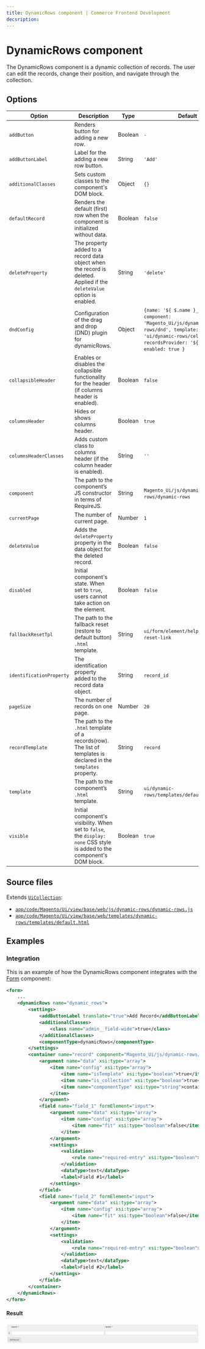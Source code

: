 ```yaml
---
title: DynamicRows component | Commerce Frontend Development
decsription:
---
```


# DynamicRows component

The DynamicRows component is a dynamic collection of records. The user can edit the records, change their position, and navigate through the collection.

## Options

| Option | Description | Type | Default |
| --- | --- | --- | --- |
| `addButton` | Renders button for adding a new row. | Boolean | `-` |
| `addButtonLabel` | Label for the adding a new row button. | String | `'Add'` |
| `additionalClasses` | Sets custom classes to the component's DOM block. | Object | `{}` |
| `defaultRecord` | Renders the default (first) row when the component is initialized without data. | Boolean | `false` |
| `deleteProperty` | The property added to a record data object when the record is deleted. Applied if the `deleteValue` option is enabled. | String | `'delete'` |
| `dndConfig` | Configuration of the drag and drop (DND) plugin for dynamicRows. | Object | `{name: '${ $.name }_dnd', component: 'Magento_Ui/js/dynamic-rows/dnd', template: 'ui/dynamic-rows/cells/dnd', recordsProvider: '${ $.name }', enabled: true }` |
| `collapsibleHeader` | Enables or disables the collapsible functionality for the header (if columns header is enabled). | Boolean | `false` |
| `columnsHeader` | Hides or shows columns header. | Boolean | `true` |
| `columnsHeaderClasses` | Adds custom class to columns header (if the column header is enabled). | String | `''` |
| `component` | The path to the component’s JS constructor in terms of RequireJS. | String | `Magento_Ui/js/dynamic-rows/dynamic-rows` |
| `currentPage` | The number of current page. | Number | `1` |
| `deleteValue` |  Adds the `deleteProperty` property in the data object for the deleted record. | Boolean | `false` |
| `disabled` | Initial component's state. When set to `true`, users cannot take action on the element. | Boolean | `false` |
| `fallbackResetTpl` | The path to the fallback reset (restore to default button) `.html` template. | String | `ui/form/element/helper/fallback-reset-link` |
| `identificationProperty` | The identification property added to the record data object. | String | `record_id` |
| `pageSize` | The number of records on one page. | Number | `20` |
| `recordTemplate` | The path to the `.html` template of a records(row). The list of templates is declared in the `templates` property. | String | `record` |
| `template` | The path to the component’s `.html` template. | String | `ui/dynamic-rows/templates/default` |
| `visible` | Initial component's visibility. When set to `false`, the `display: none` CSS style is added to the component's DOM block. | Boolean | `true` |

## Source files

Extends [`UiCollection`](concepts/collection.md):

-  [`app/code/Magento/Ui/view/base/web/js/dynamic-rows/dynamic-rows.js`](https://github.com/magento/magento2/blob/2.4/app/code/Magento/Ui/view/base/web/js/dynamic-rows/dynamic-rows.js)
-  [`app/code/Magento/Ui/view/base/web/templates/dynamic-rows/templates/default.html`](https://github.com/magento/magento2/blob/2.4/app/code/Magento/Ui/view/base/web/templates/dynamic-rows/templates/default.html)

## Examples

### Integration

This is an example of how the DynamicRows component integrates with the [Form](form.html) component:

```xml
<form>
    ...
    <dynamicRows name="dynamic_rows">
        <settings>
            <addButtonLabel translate="true">Add Record</addButtonLabel>
            <additionalClasses>
                <class name="admin__field-wide">true</class>
            </additionalClasses>
            <componentType>dynamicRows</componentType>
        </settings>
        <container name="record" component="Magento_Ui/js/dynamic-rows/record">
            <argument name="data" xsi:type="array">
                <item name="config" xsi:type="array">
                    <item name="isTemplate" xsi:type="boolean">true</item>
                    <item name="is_collection" xsi:type="boolean">true</item>
                    <item name="componentType" xsi:type="string">container</item>
                </item>
            </argument>
            <field name="field_1" formElement="input">
                <argument name="data" xsi:type="array">
                    <item name="config" xsi:type="array">
                        <item name="fit" xsi:type="boolean">false</item>
                    </item>
                </argument>
                <settings>
                    <validation>
                        <rule name="required-entry" xsi:type="boolean">true</rule>
                    </validation>
                    <dataType>text</dataType>
                    <label>Field #1</label>
                </settings>
            </field>
            <field name="field_2" formElement="input">
                <argument name="data" xsi:type="array">
                    <item name="config" xsi:type="array">
                        <item name="fit" xsi:type="boolean">false</item>
                    </item>
                </argument>
                <settings>
                    <validation>
                        <rule name="required-entry" xsi:type="boolean">true</rule>
                    </validation>
                    <dataType>text</dataType>
                    <label>Field #2</label>
                </settings>
            </field>
        </container>
    </dynamicRows>
</form>
```

#### Result

![DynamicRows Component example](../_images/ui-components/dynamicrows-result.png)
